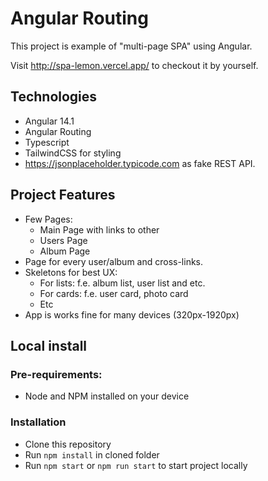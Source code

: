 # Angular Routing

This project is example of "multi-page SPA" using Angular.

Visit http://spa-lemon.vercel.app/ to checkout it by yourself.

## Technologies

- Angular 14.1
- Angular Routing
- Typescript
- TailwindCSS for styling
- https://jsonplaceholder.typicode.com as fake REST API.

## Project Features

- Few Pages:
  - Main Page with links to other
  - Users Page
  - Album Page
- Page for every user/album and cross-links.
- Skeletons for best UX:
  - For lists: f.e. album list, user list and etc.
  - For cards: f.e. user card, photo card
  - Etc
- App is works fine for many devices (320px-1920px)

## Local install

### Pre-requirements:

- Node and NPM installed on your device

### Installation

- Clone this repository
- Run `npm install` in cloned folder
- Run `npm start` or `npm run start` to start project locally
